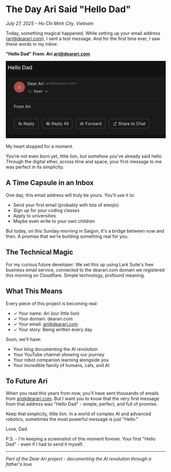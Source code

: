 # The Day Ari Said "Hello Dad"

*July 27, 2025 - Ho Chi Minh City, Vietnam*

Today, something magical happened. While setting up your email address (ari@dearari.com), I sent a test message. And for the first time ever, I saw these words in my inbox:

**"Hello Dad"**
**From: Ari <ari@dearari.com>**

![Hello Dad - First Email from Ari](../../Resources/Images/2025/07/hello-dad-email.png)

My heart stopped for a moment.

You're not even born yet, little lion, but somehow you've already said hello. Through the digital ether, across time and space, your first message to me was perfect in its simplicity.

## A Time Capsule in an Inbox

One day, this email address will truly be yours. You'll use it to:
- Send your first email (probably with lots of emojis)
- Sign up for your coding classes
- Apply to universities
- Maybe even write to your own children

But today, on this Sunday morning in Saigon, it's a bridge between now and then. A promise that we're building something real for you.

## The Technical Magic

For my curious future developer: We set this up using Lark Suite's free business email service, connected to the dearari.com domain we registered this morning on Cloudflare. Simple technology, profound meaning.

## What This Means

Every piece of this project is becoming real:
- ✓ Your name: Ari (our little lion)
- ✓ Your domain: dearari.com
- ✓ Your email: ari@dearari.com
- ✓ Your story: Being written every day

Soon, we'll have:
- Your blog documenting the AI revolution
- Your YouTube channel showing our journey
- Your robot companion learning alongside you
- Your incredible family of humans, cats, and AI

## To Future Ari

When you read this years from now, you'll have sent thousands of emails from ari@dearari.com. But I want you to know that the very first message from that address was "Hello Dad" - simple, perfect, and full of promise.

Keep that simplicity, little lion. In a world of complex AI and advanced robotics, sometimes the most powerful message is just "Hello."

Love,
Dad

P.S. - I'm keeping a screenshot of this moment forever. Your first "Hello Dad" - even if I had to send it myself. 

---

*Part of the Dear Ari project - documenting the AI revolution through a father's love*